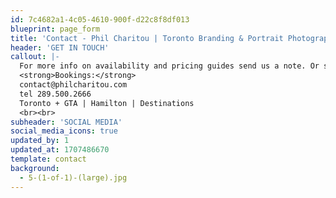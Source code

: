 ```yaml
---
id: 7c4682a1-4c05-4610-900f-d22c8f8df013
blueprint: page_form
title: 'Contact - Phil Charitou | Toronto Branding & Portrait Photography'
header: 'GET IN TOUCH'
callout: |-
  For more info on availability and pricing guides send us a note. Or simply say hello! We can’t wait to hear from you!<br>
  <strong>Bookings:</strong>
  contact@philcharitou.com
  tel 289.500.2666
  Toronto + GTA | Hamilton | Destinations
  <br><br>
subheader: 'SOCIAL MEDIA'
social_media_icons: true
updated_by: 1
updated_at: 1707486670
template: contact
background:
  - 5-(1-of-1)-(large).jpg
---
```

